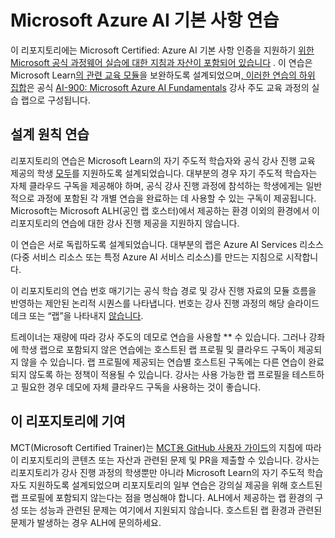 # Microsoft Azure AI 기본 사항 연습

이 리포지토리에는 Microsoft Certified: Azure AI 기본 사항 인증을 지원하기 [위한 Microsoft 공식 과정웨어 실습에 대한 지침과 자산이 포함되어 있습니다](https://learn.microsoft.com/credentials/certifications/azure-ai-fundamentals/) . 이 연습은 Microsoft Learn[의 관련 교육 모듈](https://learn.microsoft.com/training)을 보완하도록 설계되었으며<u>, 이러한 연습의 하위 집합</u>은 공식 [AI-900: Microsoft Azure AI Fundamentals](https://learn.microsoft.com/en-us/training/courses/ai-900t00) 강사 주도 교육 과정의 실습 랩으로 구성됩니다.

## 설계 원칙 연습

리포지토리의 연습은 Microsoft Learn의 자기 주도적 학습자와 공식 강사 진행 교육 제공의 학생 <u>모두</u>를 지원하도록 설계되었습니다. 대부분의 경우 자기 주도적 학습자는 자체 클라우드 구독을 제공해야 하며, 공식 강사 진행 과정에 참석하는 학생에게는 일반적으로 과정에 포함된 각 개별 연습을 완료하는 데 사용할 수 있는 구독이 제공됩니다. Microsoft는 Microsoft ALH(공인 랩 호스터)에서 제공하는 환경 이외의 환경에서 이 리포지토리의 연습에 대한 강사 진행 제공을 지원하지 않습니다.

이 연습은 서로 독립하도록 설계되었습니다. 대부분의 랩은 Azure AI Services 리소스(다중 서비스 리소스 또는 특정 Azure AI 서비스 리소스)를 만드는 지침으로 시작합니다.

이 리포지토리의 연습 번호 매기기는 공식 학습 경로 및 강사 진행 자료의 모듈 흐름을 반영하는 제안된 논리적 시퀀스를 나타냅니다. 번호는 강사 진행 과정의 해당 슬라이드 데크 또는 “랩”을 나타내지 <u>않습니다</u>.

트레이너는 재량에 따라 강사 주도의 데모로 연습을 사용할 ** 수 있습니다. 그러나 강좌에 학생 랩으로 포함되지 않은 연습에는 호스트된 랩 프로필 및 클라우드 구독이 제공되지 않을 수 있습니다. 랩 프로필에 제공되는 연습별 호스트된 구독에는 다른 연습이 완료되지 않도록 하는 정책이 적용될 수 있습니다. 강사는 사용 가능한 랩 프로필을 테스트하고 필요한 경우 데모에 자체 클라우드 구독을 사용하는 것이 좋습니다.

## 이 리포지토리에 기여

MCT(Microsoft Certified Trainer)는 [MCT용 GitHub 사용자 가이드](https://microsoftlearning.github.io/MCT-User-Guide/)의 지침에 따라 이 리포지토리의 콘텐츠 또는 자산과 관련된 문제 및 PR을 제출할 수 있습니다. 강사는 리포지토리가 강사 진행 과정의 학생뿐만 아니라 Microsoft Learn의 자기 주도적 학습자도 지원하도록 설계되었으며 리포지토리의 일부 연습은 강의실 제공을 위해 호스트된 랩 프로필에 포함되지 않는다는 점을 명심해야 합니다. ALH에서 제공하는 랩 환경의 구성 또는 성능과 관련된 문제는 여기에서 지원되지 않습니다. 호스트된 랩 환경과 관련된 문제가 발생하는 경우 ALH에 문의하세요.
